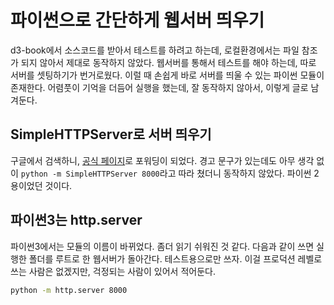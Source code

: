 # 파이썬으로 간단하게 웹서버 띄우기

d3-book에서 소스코드를 받아서 테스트를 하려고 하는데, 로컬환경에서는 파일 참조가 되지 않아서 제대로 동작하지 않았다. 웹서버를 통해서 테스트를 해야 하는데, 따로 서버를 셋팅하기가 번거로웠다. 이럴 때 손쉽게 바로 서버를 띄울 수 있는 파이썬 모듈이 존재한다. 어렴풋이 기억을 더듬어 실행을 했는데, 잘 동작하지 않아서, 이렇게 글로 남겨둔다.

## SimpleHTTPServer로 서버 띄우기

구글에서 검색하니, [공식 페이지](https://docs.python.org/2/library/simplehttpserver.html)로 포워딩이 되었다. 경고 문구가 있는데도 아무 생각 없이 `python -m SimpleHTTPServer 8000`라고 따라 쳤더니 동작하지 않았다. 파이썬 2용이었던 것이다.

## 파이썬3는 http.server

파이썬3에서는 모듈의 이름이 바뀌었다. 좀더 읽기 쉬워진 것 같다. 다음과 같이 쓰면 실행한 폴더를 루트로 한 웹서버가 돌아간다. 테스트용으로만 쓰자. 이걸 프로덕션 레벨로 쓰는 사람은 없겠지만, 걱정되는 사람이 있어서 적어둔다.

```bash
python -m http.server 8000
```
